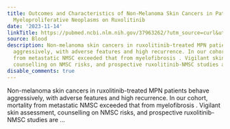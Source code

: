 ```yaml
---
title: Outcomes and Characteristics of Non-Melanoma Skin Cancers in Patients with
  Myeloproliferative Neoplasms on Ruxolitinib
date: '2023-11-14'
linkTitle: https://pubmed.ncbi.nlm.nih.gov/37963262/?utm_source=curl&utm_medium=rss&utm_campaign=journals&utm_content=7603509&fc=None&ff=20231115170758&v=2.17.9.post6+86293ac
source: Blood
description: Non-melanoma skin cancers in ruxolitinib-treated MPN patients behave
  aggressively, with adverse features and high recurrence. In our cohort, mortality
  from metastatic NMSC exceeded that from myelofibrosis . Vigilant skin assessment,
  counselling on NMSC risks, and prospective ruxolitinib-NMSC studies are ...
disable_comments: true
---
```

Non-melanoma skin cancers in ruxolitinib-treated MPN patients behave aggressively, with adverse features and high recurrence. In our cohort, mortality from metastatic NMSC exceeded that from myelofibrosis . Vigilant skin assessment, counselling on NMSC risks, and prospective ruxolitinib-NMSC studies are ...